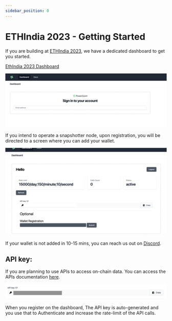```yaml
---
sidebar_position: 0
---
```


# ETHIndia 2023 - Getting Started


If you are building at [ETHIndia 2023](https://ethindia.co), we have a dedicated dashboard to get you started. 

[EthIndia 2023 Dashboard](https://ethindia23.powerloom.io)

![Dashboard-image](../../../../static/images/dashboard1.png)

If you intend to operate a snapshotter node, upon registration, you will be directed to a screen where you can add your wallet.

![dasboard-wallet](../../../../static/images/dashboard2.png)

If your wallet is not added in 10-15 mins, you can reach us out on [Discord](https://docs.powerloom.io/docs/category/snapshotter-core-api).

## API key: 

If you are planning to use APIs to access on-chain data. You can access the APIs documentation [here](https://docs.powerloom.io/docs/category/snapshotter-core-api).

![API-key](../../../../static/images/APIkey.png)

When you register on the dashboard, The API key is auto-generated and you use that to Authenticate and increase the rate-limit of the API calls. 